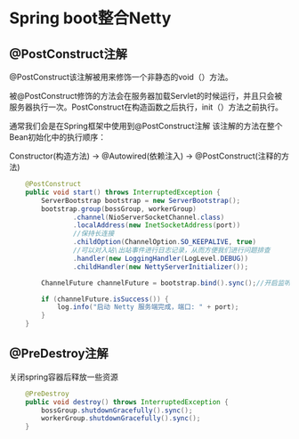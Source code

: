 # Spring boot整合Netty

## @PostConstruct注解

@PostConstruct该注解被用来修饰一个非静态的void（）方法。

被@PostConstruct修饰的方法会在服务器加载Servlet的时候运行，并且只会被服务器执行一次。PostConstruct在构造函数之后执行，init（）方法之前执行。

通常我们会是在Spring框架中使用到@PostConstruct注解 该注解的方法在整个Bean初始化中的执行顺序：

Constructor(构造方法) -> @Autowired(依赖注入) -> @PostConstruct(注释的方法)

```java
	@PostConstruct
    public void start() throws InterruptedException {
        ServerBootstrap bootstrap = new ServerBootstrap();
        bootstrap.group(bossGroup, workerGroup)
                .channel(NioServerSocketChannel.class)
                .localAddress(new InetSocketAddress(port))
                //保持长连接
                .childOption(ChannelOption.SO_KEEPALIVE, true)
                //可以对入站\出站事件进行日志记录，从而方便我们进行问题排查
                .handler(new LoggingHandler(LogLevel.DEBUG))
                .childHandler(new NettyServerInitializer());

        ChannelFuture channelFuture = bootstrap.bind().sync();//开启监听

        if (channelFuture.isSuccess()) {
            log.info("启动 Netty 服务端完成，端口: " + port);
        }
    }
```



## @PreDestroy注解

关闭spring容器后释放一些资源

```java
	@PreDestroy
    public void destroy() throws InterruptedException {
        bossGroup.shutdownGracefully().sync();
        workerGroup.shutdownGracefully().sync();
    }
```





